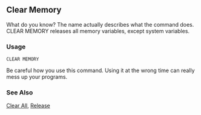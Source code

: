 ## Clear Memory

What do you know? The name actually describes what the command does. CLEAR MEMORY releases all memory variables, except system variables.

### Usage

```foxpro
CLEAR MEMORY
```

Be careful how you use this command. Using it at the wrong time can really mess up your programs.

### See Also

[Clear All](s4g794.md), [Release](s4g617.md)